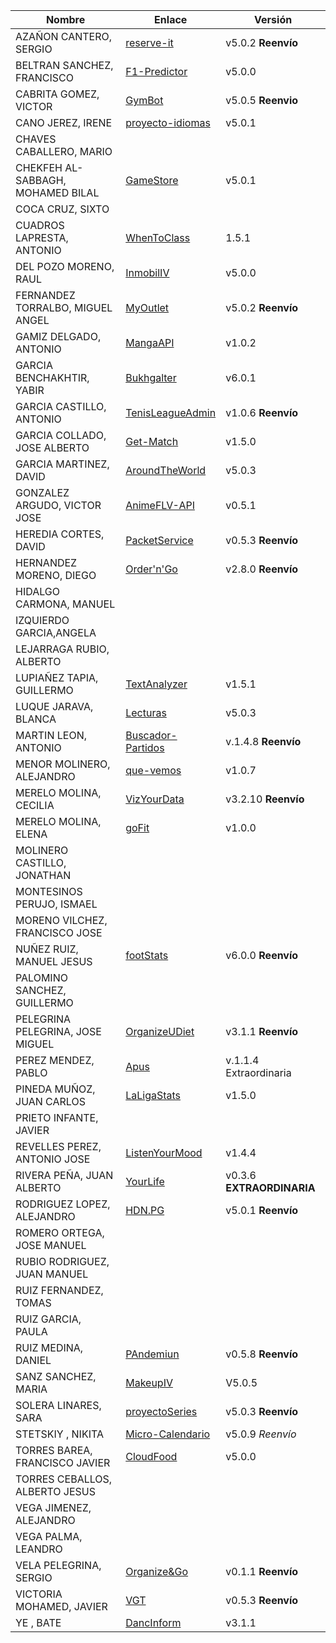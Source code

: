| Nombre | Enlace | Versión |
|--------|--------|---------|
| AZAÑON CANTERO, SERGIO|[reserve-it](https://github.com/sergiocantero8/reserve-it) |v5.0.2 **Reenvío** |
| BELTRAN SANCHEZ, FRANCISCO| [F1-Predictor](https://github.com/currobeltran/F1-Predictor) | v5.0.0 |
| CABRITA GOMEZ, VICTOR| [GymBot](https://github.com/torchu/GymBot) | v5.0.5 **Reenvio** |
| CANO JEREZ, IRENE| [proyecto-idiomas](https://github.com/irenecj/proyecto-idiomas) | v5.0.1 |
| CHAVES CABALLERO, MARIO| | |
| CHEKFEH AL-SABBAGH, MOHAMED BILAL| [GameStore](https://github.com/biilal1999/GameStore) | v5.0.1 |
| COCA CRUZ, SIXTO| | |
| CUADROS LAPRESTA, ANTONIO| [WhenToClass](https://github.com/antoniocuadros/WhenToClass) | 1.5.1|
| DEL POZO MORENO, RAUL| [InmobilIV](https://github.com/rauldpm/InmobilIV)| v5.0.0 |
| FERNANDEZ TORRALBO, MIGUEL ANGEL| [MyOutlet](https://github.com/miguelfdez99/MyOutlet) | v5.0.2 **Reenvío** |
| GAMIZ DELGADO, ANTONIO | [MangaAPI](https://github.com/antoniogamiz/manga-api)  | v1.0.2 |
| GARCIA BENCHAKHTIR, YABIR| [Bukhgalter](https://github.com/yabirgb/bukhgalter) | v6.0.1 |
| GARCIA CASTILLO, ANTONIO| [TenisLeagueAdmin](https://github.com/antOnioOnio/TenisLeagueAdmin)  | v1.0.6 **Reenvío** |
| GARCIA COLLADO, JOSE ALBERTO| [Get-Match](https://github.com/joseegc10/get-match) | v1.5.0 |
| GARCIA MARTINEZ, DAVID| [AroundTheWorld](https://github.com/Davidspace/AroundTheWorld) | v5.0.3 |
| GONZALEZ ARGUDO, VICTOR JOSE| [AnimeFLV-API](https://github.com/ByteVictor/AnimeFLV-API) | v0.5.1 |
| HEREDIA CORTES, DAVID| [PacketService](https://github.com/XDavid1999/PacketService) | v0.5.3 **Reenvío** |
| HERNANDEZ MORENO, DIEGO| [Order'n'Go](https://github.com/LCinder/Order-n-Go)| v2.8.0 **Reenvío** |
| HIDALGO CARMONA, MANUEL| | |
| IZQUIERDO GARCIA,ANGELA| | |
| LEJARRAGA RUBIO, ALBERTO| | |
| LUPIAÑEZ TAPIA, GUILLERMO | [TextAnalyzer](https://github.com/guillelpnz/TextAnalyzer) | v1.5.1 |
| LUQUE JARAVA, BLANCA| [Lecturas](https://github.com/blancaazz/Lecturas) | v5.0.3 | **Reenvío**
| MARTIN LEON, ANTONIO| [Buscador-Partidos](https://github.com/antonioml97/BuscadorPartidos) | v.1.4.8  **Reenvío** |
| MENOR MOLINERO, ALEJANDRO|[que-vemos](https://github.com/AlexMenor/que-vemos) | v1.0.7 |
| MERELO MOLINA, CECILIA| [VizYourData](https://github.com/cecimerelo/VizYourData) | v3.2.10  **Reenvío**|
| MERELO MOLINA, ELENA| [goFit]( https://github.com/ElenaMerelo/goFit) | v1.0.0 |
| MOLINERO CASTILLO, JONATHAN| | |
| MONTESINOS PERUJO, ISMAEL| | |
| MORENO VILCHEZ, FRANCISCO JOSE| | |
| NUÑEZ RUIZ, MANUEL JESUS| [footStats](https://github.com/ManuelJNunez/footStats) | v6.0.0 **Reenvío** |
| PALOMINO SANCHEZ, GUILLERMO| | |
| PELEGRINA PELEGRINA, JOSE MIGUEL| [OrganizeUDiet](https://github.com/josemip98/OrganizeUDiet) | v3.1.1 **Reenvío**|
| PEREZ MENDEZ, PABLO| [Apus](https://github.com/Megatorpon/Apus) |  v.1.1.4 Extraordinaria  |
| PINEDA MUÑOZ, JUAN CARLOS| [LaLigaStats](https://github.com/juancpineda97/LaLigaStats) | v1.5.0 |
| PRIETO INFANTE, JAVIER| | |
| REVELLES PEREZ, ANTONIO JOSE| [ListenYourMood](https://github.com/AntonioRev/ListenYourMood) | v1.4.4 |
| RIVERA PEÑA, JUAN ALBERTO| [YourLife](https://github.com/juanalberto58/AppIV) | v0.3.6 **EXTRAORDINARIA** |
| RODRIGUEZ LOPEZ, ALEJANDRO|[HDN.PG](https://github.com/alexrodriguezlop/HDN.PG)  | v5.0.1 **Reenvío** |
| ROMERO ORTEGA, JOSE MANUEL| | |
| RUBIO RODRIGUEZ, JUAN MANUEL| | |
| RUIZ FERNANDEZ, TOMAS| | |
| RUIZ GARCIA, PAULA| | |
| RUIZ MEDINA, DANIEL| [PAndemiun](https://github.com/DanielRuizMed/PAndemium) | v0.5.8 **Reenvío** |
| SANZ SANCHEZ, MARIA| [MakeupIV](https://github.com/mariasanzs/makeupIV) | V5.0.5 |
| SOLERA LINARES, SARA| [proyectoSeries](https://github.com/sarasolera/proyectoSeries) | v5.0.3 **Reenvío**|
| STETSKIY , NIKITA| [Micro-Calendario](https://github.com/nikitastetskiy/micro-calendario) | v5.0.9 *Reenvío* |
| TORRES BAREA, FRANCISCO JAVIER| [CloudFood](https://github.com/FranToBa/CloudFood)  | v5.0.0 |
| TORRES CEBALLOS, ALBERTO JESUS| | |
| VEGA JIMENEZ, ALEJANDRO| | |
| VEGA PALMA, LEANDRO| | |
| VELA PELEGRINA, SERGIO| [Organize&Go](https://github.com/sergiovp/IV-OrganizeAndGo) | v0.1.1 **Reenvío** |
| VICTORIA MOHAMED, JAVIER| [VGT](https://github.com/javizzyv/VideoGameTracker) | v0.5.3 **Reenvío** |
| YE , BATE|[DancInform](https://github.com/WolfYe98/Proyecto_IV_Bate) | v3.1.1|
